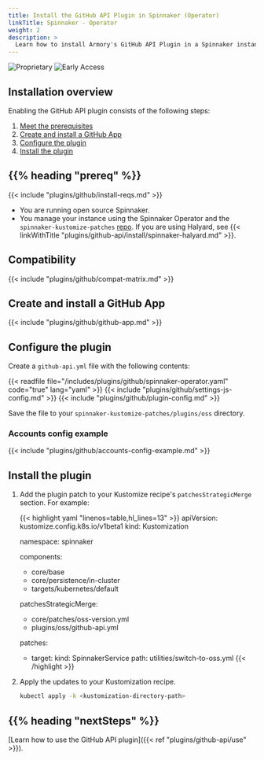 ```yaml
---
title: Install the GitHub API Plugin in Spinnaker (Operator)
linkTitle: Spinnaker - Operator
weight: 2
description: >
  Learn how to install Armory's GitHub API Plugin in a Spinnaker instance managed by the Spinnaker Operator.  The GitHub API enables enhanced Spinnaker-GitHub integration.
---
```


![Proprietary](/images/proprietary.svg) ![Early Access](/images/ea.svg)

## Installation overview

Enabling the GitHub API plugin consists of the following steps:

1. [Meet the prerequisites](#before-you-begin)
1. [Create and install a GitHub App](#create-and-install-a-github-app)
1. [Configure the plugin](#configure-the-plugin)
1. [Install the plugin](#install-the-plugin)

## {{% heading "prereq" %}}

{{< include "plugins/github/install-reqs.md" >}}
* You are running open source Spinnaker.
* You manage your instance using the Spinnaker Operator and the `spinnaker-kustomize-patches` [repo](https://github.com/armory/spinnaker-kustomize-patches). If you are using Halyard, see {{< linkWithTitle "plugins/github-api/install/spinnaker-halyard.md" >}}.

## Compatibility

{{< include "plugins/github/compat-matrix.md" >}}

## Create and install a GitHub App

{{< include "plugins/github/github-app.md" >}}

## Configure the plugin

Create a `github-api.yml` file with the following contents: 

{{< readfile file="/includes/plugins/github/spinnaker-operator.yaml" code="true" lang="yaml" >}}
{{< include "plugins/github/settings-js-config.md" >}}
{{< include "plugins/github/plugin-config.md" >}}

Save the file to your `spinnaker-kustomize-patches/plugins/oss` directory.

### Accounts config example

{{< include "plugins/github/accounts-config-example.md" >}}

## Install the plugin

1. Add the plugin patch to your Kustomize recipe's `patchesStrategicMerge` section. For example:

   {{< highlight yaml "linenos=table,hl_lines=13" >}}
   apiVersion: kustomize.config.k8s.io/v1beta1
   kind: Kustomization
   
   namespace: spinnaker
   
   components:
     - core/base
     - core/persistence/in-cluster
     - targets/kubernetes/default
   
   patchesStrategicMerge:
     - core/patches/oss-version.yml
     - plugins/oss/github-api.yml
   
   patches:
     - target:
         kind: SpinnakerService
       path: utilities/switch-to-oss.yml
   {{< /highlight >}}

1. Apply the updates to your Kustomization recipe.

   ```bash
   kubectl apply -k <kustomization-directory-path>
   ```

## {{% heading "nextSteps" %}}

[Learn how to use the GitHub API plugin]({{< ref "plugins/github-api/use" >}}).